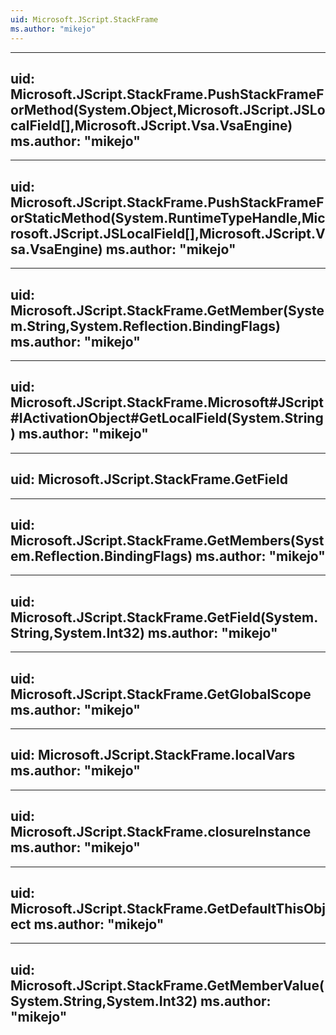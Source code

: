 ```yaml
---
uid: Microsoft.JScript.StackFrame
ms.author: "mikejo"
---
```


---
uid: Microsoft.JScript.StackFrame.PushStackFrameForMethod(System.Object,Microsoft.JScript.JSLocalField[],Microsoft.JScript.Vsa.VsaEngine)
ms.author: "mikejo"
---

---
uid: Microsoft.JScript.StackFrame.PushStackFrameForStaticMethod(System.RuntimeTypeHandle,Microsoft.JScript.JSLocalField[],Microsoft.JScript.Vsa.VsaEngine)
ms.author: "mikejo"
---

---
uid: Microsoft.JScript.StackFrame.GetMember(System.String,System.Reflection.BindingFlags)
ms.author: "mikejo"
---

---
uid: Microsoft.JScript.StackFrame.Microsoft#JScript#IActivationObject#GetLocalField(System.String)
ms.author: "mikejo"
---

---
uid: Microsoft.JScript.StackFrame.GetField
---

---
uid: Microsoft.JScript.StackFrame.GetMembers(System.Reflection.BindingFlags)
ms.author: "mikejo"
---

---
uid: Microsoft.JScript.StackFrame.GetField(System.String,System.Int32)
ms.author: "mikejo"
---

---
uid: Microsoft.JScript.StackFrame.GetGlobalScope
ms.author: "mikejo"
---

---
uid: Microsoft.JScript.StackFrame.localVars
ms.author: "mikejo"
---

---
uid: Microsoft.JScript.StackFrame.closureInstance
ms.author: "mikejo"
---

---
uid: Microsoft.JScript.StackFrame.GetDefaultThisObject
ms.author: "mikejo"
---

---
uid: Microsoft.JScript.StackFrame.GetMemberValue(System.String,System.Int32)
ms.author: "mikejo"
---
